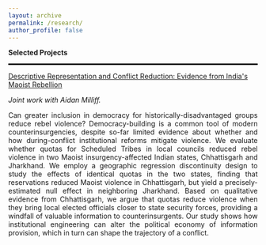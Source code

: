 ```yaml
---
layout: archive
permalink: /research/
author_profile: false
---
```


**Selected Projects**

<hr style="border:1px solid black">

[Descriptive Representation and Conflict Reduction: Evidence from India's Maoist Rebellion](https://osf.io/preprints/socarxiv/gfh3m)

*Joint work with Aidan Milliff.*

<div style="text-align: justify"> 
Can greater inclusion in democracy for historically-disadvantaged groups reduce rebel violence? Democracy-building is a common tool of modern counterinsurgencies, despite so-far limited evidence about whether and how during-conflict institutional reforms mitigate violence. We evaluate whether quotas for Scheduled Tribes in local councils reduced rebel violence in two Maoist insurgency-affected Indian states, Chhattisgarh and Jharkhand. We employ a geographic regression discontinuity design to study the effects of identical quotas in the two states, finding that reservations reduced Maoist violence in Chhattisgarh, but yield a precisely-estimated null effect in neighboring Jharkhand. Based on qualitative evidence from Chhattisgarh, we argue that quotas reduce violence when they bring local elected officials closer to state security forces, providing a windfall of valuable information to counterinsurgents. Our study shows how institutional engineering can alter the political economy of information provision, which in turn can shape the trajectory of a conflict.
   </div>
